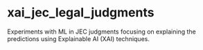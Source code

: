 # xai_jec_legal_judgments
Experiments with ML in JEC judgments focusing on explaining the predictions using Explainable AI (XAI) techniques.

